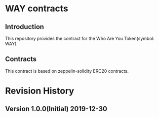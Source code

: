 # WAY contracts

## Introduction

This repository provides the contract for the Who Are You Token(symbol: WAY).

## Contracts

This contract is based on zeppelin-solidity ERC20 contracts.

# Revision History

## Version 1.0.0(Initial) 2019-12-30
